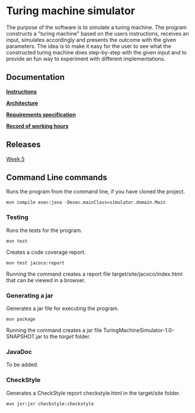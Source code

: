 # Turing machine simulator
The purpose of the software is to simulate a turing machine. The program constructs a "turing machine" based on the users instructions, receives an input, simulates accordingly and presents the outcome with the given parameters. The idea is to make it easy for the user to see what the constructed turing machine does step-by-step with the given input and to provide an fun way to experiment with different implementations.
## Documentation
[**Instructions**](https://github.com/pinjaw/ot-harjoitustyo/blob/master/Documentation/instructions.md)

[**Architecture**](https://github.com/pinjaw/ot-harjoitustyo/blob/master/Documentation/architecture.md)

[**Requirements specification**](https://github.com/pinjaw/ot-harjoitustyo/blob/master/Documentation/requirementsspecification.md)

[**Record of working hours**](https://github.com/pinjaw/ot-harjoitustyo/blob/master/Documentation/recordofworkinghours.md)
## Releases
[Week 5](https://github.com/pinjaw/ot-harjoitustyo/releases/tag/week5)
## Command Line commands
Runs the program from the command line, if you have cloned the project.
```
mvn compile exec:java -Dexec.mainClass=simulator.domain.Main
```

### Testing
Runs the tests for the program.
```
mvn test
```
Creates a code coverage report.
```
mvn test jacoco:report
```
Running the command creates a report file target/site/jacoco/index.html that can be viewed in a browser.
### Generating a jar
Generates a jar file for executing the program.
```
mvn package
```
Running the command creates a jar file TuringMachineSimulator-1.0-SNAPSHOT.jar to the *target* folder.
### JavaDoc
To be added.
### CheckStyle
Generates a CheckStyle report checkstyle.html in the target/site folder.
```
mvn jxr:jxr checkstyle:checkstyle
``` 
